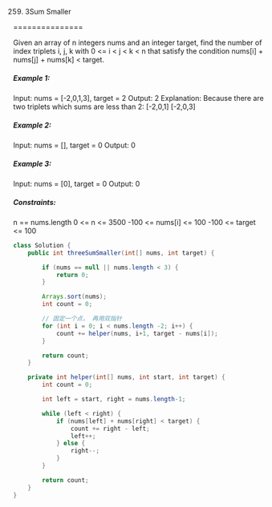 259. 3Sum Smaller

===============

Given an array of n integers nums and an integer target, find the number of index triplets i, j, k with 0 <= i < j < k < n that satisfy the condition nums[i] + nums[j] + nums[k] < target.

##### Example 1:

Input: nums = [-2,0,1,3], target = 2
Output: 2
Explanation: Because there are two triplets which sums are less than 2:
[-2,0,1]
[-2,0,3]

##### Example 2:

Input: nums = [], target = 0
Output: 0

##### Example 3:

Input: nums = [0], target = 0
Output: 0

##### Constraints:

n == nums.length
0 <= n <= 3500
-100 <= nums[i] <= 100
-100 <= target <= 100

```java
class Solution {
    public int threeSumSmaller(int[] nums, int target) {

        if (nums == null || nums.length < 3) {
            return 0;
        }

        Arrays.sort(nums);
        int count = 0;

        // 固定一个点， 再用双指针
        for (int i = 0; i < nums.length -2; i++) {
            count += helper(nums, i+1, target - nums[i]);
        }

        return count;
    }

    private int helper(int[] nums, int start, int target) {
        int count = 0;

        int left = start, right = nums.length-1;

        while (left < right) {
            if (nums[left] + nums[right] < target) {
                count += right - left;
                left++;
            } else {
                right--;
            }
        }

        return count;
    }
}
```

